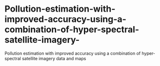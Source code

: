 # Pollution-estimation-with-improved-accuracy-using-a-combination-of-hyper-spectral-satellite-imagery-
Pollution estimation with improved accuracy using a combination of hyper-spectral satellite imagery data and maps
